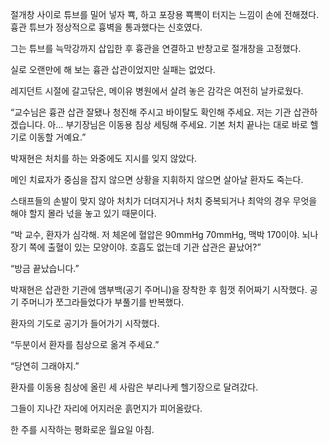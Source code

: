 절개창 사이로 튜브를 밀어 넣자 뾱, 하고 포장용 뾱뽁이 터지는 느낌이 손에 전해졌다. 흉관 튜브가 정상적으로 흉벽을 통과했다는 신호였다.

그는 튜브를 늑막강까지 삽입한 후 흉관을 연결하고 반창고로 절개창을 고정했다.

실로 오랜만에 해 보는 흉관 삽관이었지만 실패는 없었다.

레지던트 시절에 갈고닦은, 메이유 병원에서 살려 놓은 감각은 여전히 날카로웠다.

“교수님은 흉관 삽관 잘됐나 청진해 주시고 바이탈도 확인해 주세요. 저는 기관 삽관하겠습니다. 아… 부기장님은 이동용 침상 세팅해 주세요. 기본 처치 끝나는 대로 바로 헬기로 이동할 거예요.”

박재현은 처치를 하는 와중에도 지시를 잊지 않았다.

메인 치료자가 중심을 잡지 않으면 상황을 지휘하지 않으면 살아날 환자도 죽는다.

스태프들의 손발이 맞지 않아 처치가 더뎌지거나 처치 중복되거나 최악의 경우 무엇을 해야 할지 몰라 넋을 놓고 있기 때문이다.

“박 교수, 환자가 심각해. 저 체온에 혈압은 90mmHg 70mmHg, 맥박 170이야. 뇌나 장기 쪽에 출혈이 있는 모양이야. 호흡도 없는데 기관 삽관은 끝났어?”

“방금 끝났습니다.”

박재현은 삽관한 기관에 앰부백(공기 주머니)을 장착한 후 힘껏 쥐어짜기 시작했다. 공기 주머니가 쪼그라들었다가 부풀기를 반복했다.

환자의 기도로 공기가 들어가기 시작했다.

“두분이서 환자를 침상으로 옮겨 주세요.”

“당연히 그래야지.”

환자를 이동용 침상에 올린 세 사람은 부리나케 헬기장으로 달려갔다.

그들이 지나간 자리에 어지러운 흙먼지가 피어올랐다.

한 주를 시작하는 평화로운 월요일 아침.